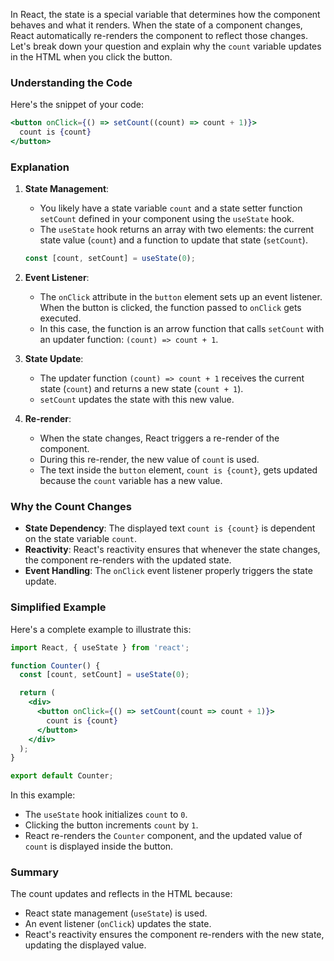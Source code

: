 In React, the state is a special variable that determines how the component behaves and what it renders. When the state of a component changes, React automatically re-renders the component to reflect those changes. Let's break down your question and explain why the `count` variable updates in the HTML when you click the button.

### Understanding the Code

Here's the snippet of your code:

```jsx
<button onClick={() => setCount((count) => count + 1)}>
  count is {count}
</button>
```

### Explanation

1. **State Management**:
   - You likely have a state variable `count` and a state setter function `setCount` defined in your component using the `useState` hook.
   - The `useState` hook returns an array with two elements: the current state value (`count`) and a function to update that state (`setCount`).

   ```jsx
   const [count, setCount] = useState(0);
   ```

2. **Event Listener**:
   - The `onClick` attribute in the `button` element sets up an event listener. When the button is clicked, the function passed to `onClick` gets executed.
   - In this case, the function is an arrow function that calls `setCount` with an updater function: `(count) => count + 1`.

3. **State Update**:
   - The updater function `(count) => count + 1` receives the current state (`count`) and returns a new state (`count + 1`).
   - `setCount` updates the state with this new value.

4. **Re-render**:
   - When the state changes, React triggers a re-render of the component.
   - During this re-render, the new value of `count` is used.
   - The text inside the `button` element, `count is {count}`, gets updated because the `count` variable has a new value.

### Why the Count Changes

- **State Dependency**: The displayed text `count is {count}` is dependent on the state variable `count`.
- **Reactivity**: React's reactivity ensures that whenever the state changes, the component re-renders with the updated state.
- **Event Handling**: The `onClick` event listener properly triggers the state update.

### Simplified Example

Here's a complete example to illustrate this:

```jsx
import React, { useState } from 'react';

function Counter() {
  const [count, setCount] = useState(0);

  return (
    <div>
      <button onClick={() => setCount(count => count + 1)}>
        count is {count}
      </button>
    </div>
  );
}

export default Counter;
```

In this example:
- The `useState` hook initializes `count` to `0`.
- Clicking the button increments `count` by `1`.
- React re-renders the `Counter` component, and the updated value of `count` is displayed inside the button.

### Summary

The count updates and reflects in the HTML because:
- React state management (`useState`) is used.
- An event listener (`onClick`) updates the state.
- React's reactivity ensures the component re-renders with the new state, updating the displayed value.